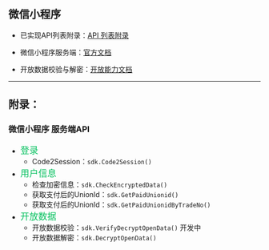 ## 微信小程序

- 已实现API列表附录：[API 列表附录](https://github.com/go-pay/wechat-sdk/blob/main/doc/mini.md#%E9%99%84%E5%BD%95)

- 微信小程序服务端：[官方文档](https://developers.weixin.qq.com/miniprogram/dev/api-backend/)

- 开放数据校验与解密：[开放能力文档](https://developers.weixin.qq.com/miniprogram/dev/framework/open-ability/signature.html)

---

## 附录：

### 微信小程序 服务端API

* <font color='#07C160' size='4'>登录</font>
    * Code2Session：`sdk.Code2Session()`
* <font color='#07C160' size='4'>用户信息</font>
    * 检查加密信息：`sdk.CheckEncryptedData()`
    * 获取支付后的UnionId：`sdk.GetPaidUnionid()`
    * 获取支付后的UnionId：`sdk.GetPaidUnionidByTradeNo()`
* <font color='#07C160' size='4'>开放数据</font>
    * 开放数据校验：`sdk.VerifyDecryptOpenData()` 开发中
    * 开放数据解密：`sdk.DecryptOpenData()`
